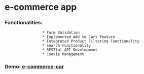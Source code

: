 # e-commerce app

### Functionalities:
                     * Form Validation
                     * Implemented Add to Cart Feature
                     * Integrated Product Filtering Functionality
                     * Search Functionality
                     * RESTful API Development
                     * Cookie Management

### Demo: [e-commerce-car](https://e-commerce-car.netlify.app/)

